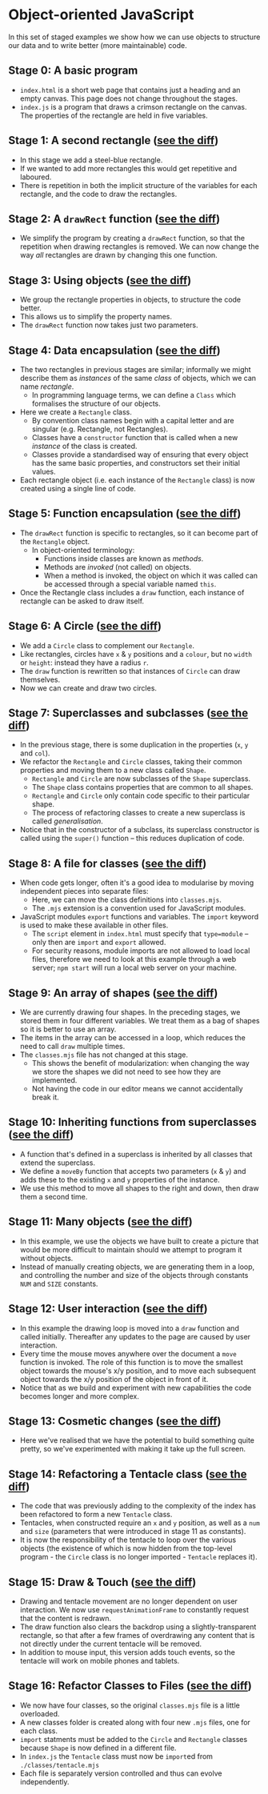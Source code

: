 # Object-oriented JavaScript

In this set of staged examples we show how we can use objects to
structure our data and to write better (more maintainable) code.

## Stage 0: A basic program

* `index.html` is a short web page that contains just a heading and an
  empty canvas.  This page does not change throughout the stages.
* `index.js` is a program that draws a crimson rectangle on the
  canvas.  The properties of the rectangle are held in five variables.

## Stage 1: A second rectangle ([see the diff](https://github.com/portsoc/ws_objects1/commit/stage-1))
* In this stage we add a steel-blue rectangle.
* If we wanted to add more rectangles this would get repetitive and
  laboured.
* There is repetition in both the implicit structure of the variables
  for each rectangle, and the code to draw the rectangles.

## Stage 2: A `drawRect` function ([see the diff](https://github.com/portsoc/ws_objects1/commit/stage-2))

* We simplify the program by creating a `drawRect` function, so that
  the repetition when drawing rectangles is removed.  We can now
  change the way _all_ rectangles are drawn by changing this one
  function.

## Stage 3: Using objects ([see the diff](https://github.com/portsoc/ws_objects1/commit/stage-3))

* We group the rectangle properties in objects, to structure the code
  better.
* This allows us to simplify the property names.
* The `drawRect` function now takes just two parameters.

## Stage 4: Data encapsulation ([see the diff](https://github.com/portsoc/ws_objects1/commit/stage-4))

* The two rectangles in previous stages are similar; informally we
  might describe them as _instances_ of the same _class_ of objects,
  which we can name _rectangle_.
  * In programming language terms, we can define a `Class` which
    formalises the structure of our objects.
* Here we create a `Rectangle` class.
  * By convention class names begin with a capital letter and are
    singular (e.g. Rectangle, not Rectangles).
  * Classes have a `constructor` function that is called when a new
    _instance_ of the class is created.
  * Classes provide a standardised way of ensuring that every object
    has the same basic properties, and constructors set their initial
    values.
* Each rectangle object (i.e. each instance of the `Rectangle` class)
  is now created using a single line of code.

## Stage 5: Function encapsulation ([see the diff](https://github.com/portsoc/ws_objects1/commit/stage-5))

* The `drawRect` function is specific to rectangles, so it can become
  part of the `Rectangle` object.
  * In object-oriented terminology:
    * Functions inside classes are known as _methods_.
    * Methods are _invoked_ (not called) on objects.
    * When a method is invoked, the object on which it was called can
      be accessed through a special variable named `this`.
* Once the Rectangle class includes a `draw` function, each instance
  of rectangle can be asked to draw itself.

## Stage 6: A Circle ([see the diff](https://github.com/portsoc/ws_objects1/commit/stage-6))

* We add a `Circle` class to complement our `Rectangle`.
* Like rectangles, circles have `x` & `y` positions and a `colour`,
  but no `width` or `height`: instead they have a radius `r`.
* The `draw` function is rewritten so that instances of `Circle` can
  draw themselves.
* Now we can create and draw two circles.

## Stage 7: Superclasses and subclasses ([see the diff](https://github.com/portsoc/ws_objects1/commit/stage-7))

* In the previous stage, there is some duplication in the properties
  (`x`, `y` and `col`).
* We refactor the `Rectangle` and `Circle` classes, taking their
  common properties and moving them to a new class called `Shape`.
  * `Rectangle` and `Circle` are now subclasses of the `Shape`
    superclass.
  * The `Shape` class contains properties that are common to all
    shapes.
  * `Rectangle` and `Circle` only contain code specific to their
    particular shape.
  * The process of refactoring classes to create a new superclass is
    called _generalisation_.
* Notice that in the constructor of a subclass, its superclass
  constructor is called using the `super()` function – this reduces
  duplication of code.

## Stage 8: A file for classes ([see the diff](https://github.com/portsoc/ws_objects1/commit/stage-8))

* When code gets longer, often it's a good idea to modularise by
  moving independent pieces into separate files:
  * Here, we can move the class definitions into `classes.mjs`.
  * The `.mjs` extension is a convention used for JavaScript modules.
* JavaScript modules `export` functions and variables.  The `import`
  keyword is used to make these available in other files.
  * The `script` element in `index.html` must specify that
    `type=module` – only then are `import` and `export` allowed.
  * For security reasons, module imports are not allowed to load local
    files, therefore we need to look at this example through a web
    server; `npm start` will run a local web server on your machine.

## Stage 9: An array of shapes ([see the diff](https://github.com/portsoc/ws_objects1/commit/stage-9))

* We are currently drawing four shapes. In the preceding stages, we
  stored them in four different variables. We treat them as a bag of
  shapes so it is better to use an array.
* The items in the array can be accessed in a loop, which reduces the
  need to call `draw` multiple times.
* The `classes.mjs` file has not changed at this stage.
  * This shows the benefit of modularization: when changing the way we
    store the shapes we did not need to see how they are implemented.
  * Not having the code in our editor means we cannot accidentally
    break it.

## Stage 10: Inheriting functions from superclasses ([see the diff](https://github.com/portsoc/ws_objects1/commit/stage-10))

* A function that's defined in a superclass is inherited by all
  classes that extend the superclass.
* We define a `moveBy` function that accepts two parameters (`x` &
  `y`) and adds these to the existing `x` and `y` properties of the
  instance.
* We use this method to move all shapes to the right and down, then
  draw them a second time.

## Stage 11: Many objects ([see the diff](https://github.com/portsoc/ws_objects1/commit/stage-11))

* In this example, we use the objects we have built to create a
  picture that would be more difficult to maintain should we attempt
  to program it without objects.
* Instead of manually creating objects, we are generating them in a
  loop, and controlling the number and size of the objects through
  constants `NUM` and `SIZE` constants.

## Stage 12: User interaction ([see the diff](https://github.com/portsoc/ws_objects1/commit/stage-12))

* In this example the drawing loop is moved into a `draw` function and
  called initially.  Thereafter any updates to the page are caused by
  user interaction.
* Every time the mouse moves anywhere over the document a `move`
  function is invoked.  The role of this function is to move the
  smallest object towards the mouse's x/y position, and to move each
  subsequent object towards the x/y position of the object in front of
  it.
* Notice that as we build and experiment with new capabilities the
  code becomes longer and more complex.

## Stage 13: Cosmetic changes ([see the diff](https://github.com/portsoc/ws_objects1/commit/stage-13))

* Here we've realised that we have the potential to build something
  quite pretty, so we've experimented with making it take up the full
  screen.

## Stage 14: Refactoring a Tentacle class ([see the diff](https://github.com/portsoc/ws_objects1/commit/stage-14))

* The code that was previously adding to the complexity of the index
  has been refactored to form a new `Tentacle` class.
* Tentacles, when constructed require an `x` and `y` position, as well
  as a `num` and `size` (parameters that were introduced in stage 11
  as constants).
* It is now the responsibility of the tentacle to loop over the
  various objects (the existence of which is now hidden from the
  top-level program - the `Circle` class is no longer imported -
  `Tentacle` replaces it).

## Stage 15: Draw & Touch ([see the diff](https://github.com/portsoc/ws_objects1/commit/stage-15))

* Drawing and tentacle movement are no longer dependent on user
  interaction.  We now use `requestAnimationFrame` to constantly
  request that the content is redrawn.
* The draw function also clears the backdrop using a
  slightly-transparent rectangle, so that after a few frames of
  overdrawing any content that is not directly under the current
  tentacle will be removed.
* In addition to mouse input, this version adds touch events, so the
  tentacle will work on mobile phones and tablets.

## Stage 16: Refactor Classes to Files  ([see the diff](https://github.com/portsoc/ws_objects1/commit/stage-16))

* We now have four classes, so the original `classes.mjs` file is a
  little overloaded.
* A new classes folder is created along with four new `.mjs` files,
  one for each class.
* `import` statments must be added to the `Circle` and `Rectangle`
  classes because `Shape` is now defined in a different file.
* In `index.js` the `Tentacle` class must now be `import`ed from
  `./classes/tentacle.mjs`
* Each file is separately version controlled and thus can evolve
  independently.
